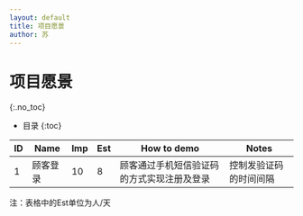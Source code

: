 ```yaml
---
layout: default
title: 项目愿景
author: 苏
---
```


# 项目愿景
{:.no_toc}

* 目录
{:toc}

| ID | Name  | Imp | Est | How to demo | Notes |
| -- | ------- | ------ | ------ | ------ | ------ |
| 1  | 顾客登录 | 10 | 8 | 顾客通过手机短信验证码的方式实现注册及登录| 控制发验证码的时间间隔 |


注：表格中的Est单位为人/天
